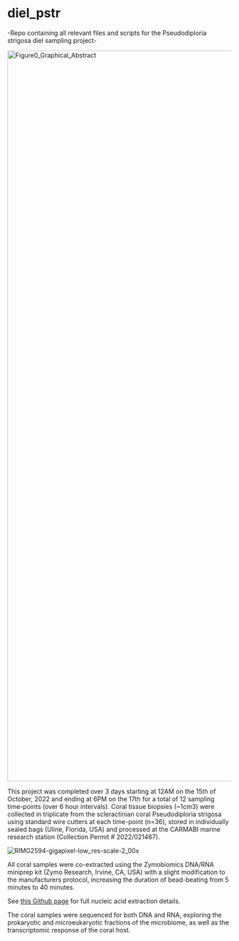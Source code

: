 # diel_pstr
-Repo containing all relevant files and scripts for the Pseudodiploria strigosa diel sampling project-

<img width="1729" height="1639" alt="Figure0_Graphical_Abstract" src="https://github.com/user-attachments/assets/9ddb9b56-c0cf-443d-a31d-84f30da92d93" />

This project was completed over 3 days starting at 12AM on the 15th of October, 2022 and ending at 6PM on the 17th for a total of 12 sampling time-points (over 6 hour intervals). Coral tissue biopsies (~1cm3) were collected in triplicate from the scleractinian coral Pseudodiploria strigosa using standard wire cutters at each time-point (n=36), stored in individually sealed bags (Uline, Florida, USA) and processed at the CARMABI marine research station (Collection Permit # 2022/021467). 

![RIMG2594-gigapixel-low_res-scale-2_00x](https://github.com/user-attachments/assets/5d95d45d-92c4-466f-ae6c-ba59c09c5eb2)

All coral samples were co-extracted using the Zymobiomics DNA/RNA miniprep kit (Zymo Research, Irvine, CA, USA) with a slight modification to the manufacturers protocol, increasing the duration of bead-beating from 5 minutes to 40 minutes. 

See [this Github page](https://github.com/bweiler89/coral_zymo_co-extractions) for full nucleic acid extraction details.

The coral samples were sequenced for both DNA and RNA, exploring the prokaryotic and microeukaryotic fractions of the microbiome, as well as the transcriptomic response of the coral host. 
